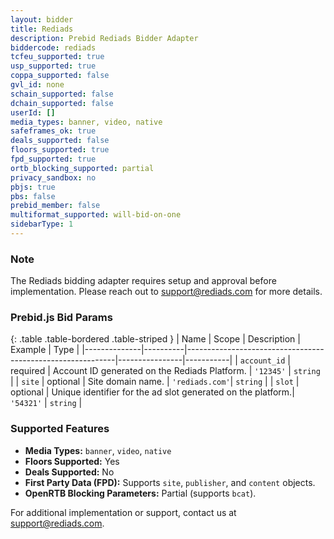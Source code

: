 ```yaml
---
layout: bidder
title: Rediads
description: Prebid Rediads Bidder Adapter
biddercode: rediads
tcfeu_supported: true
usp_supported: true
coppa_supported: false
gvl_id: none
schain_supported: false
dchain_supported: false
userId: []
media_types: banner, video, native
safeframes_ok: true
deals_supported: false
floors_supported: true
fpd_supported: true
ortb_blocking_supported: partial
privacy_sandbox: no
pbjs: true
pbs: false
prebid_member: false
multiformat_supported: will-bid-on-one
sidebarType: 1
---
```


### Note

The Rediads bidding adapter requires setup and approval before implementation. Please reach out to <support@rediads.com> for more details.

### Prebid.js Bid Params

{: .table .table-bordered .table-striped }
| Name         | Scope    | Description                                                | Example        | Type      |
|--------------|----------|------------------------------------------------------------|----------------|-----------|
| `account_id` | required | Account ID generated on the Rediads Platform.              | `'12345'`      | `string`  |
| `site`       | optional | Site domain name.                                          | `'rediads.com'`| `string`  |
| `slot`       | optional | Unique identifier for the ad slot generated on the platform.| `'54321'`      | `string`  |

### Supported Features

- **Media Types:** `banner`, `video`, `native`
- **Floors Supported:** Yes
- **Deals Supported:** No
- **First Party Data (FPD):** Supports `site`, `publisher`, and `content` objects.
- **OpenRTB Blocking Parameters:** Partial (supports `bcat`).

For additional implementation or support, contact us at <support@rediads.com>.
